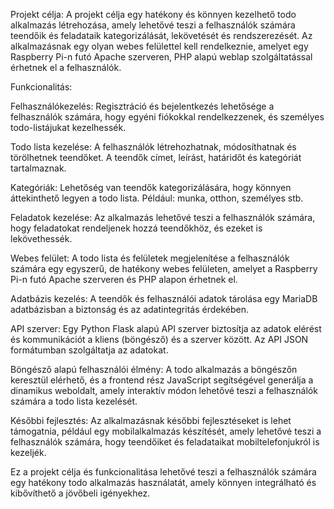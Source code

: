 Projekt célja:
A projekt célja egy hatékony és könnyen kezelhető todo alkalmazás létrehozása, amely lehetővé teszi a felhasználók számára teendőik és feladataik kategorizálását, lekövetését és rendszerezését. Az alkalmazásnak egy olyan webes felülettel kell rendelkeznie, amelyet egy Raspberry Pi-n futó Apache szerveren, PHP alapú weblap szolgáltatással érhetnek el a felhasználók.

Funkcionalitás:

Felhasználókezelés: Regisztráció és bejelentkezés lehetősége a felhasználók számára, hogy egyéni fiókokkal rendelkezzenek, és személyes todo-listájukat kezelhessék.

Todo lista kezelése: A felhasználók létrehozhatnak, módosíthatnak és törölhetnek teendőket. A teendők címet, leírást, határidőt és kategóriát tartalmaznak.

Kategóriák: Lehetőség van teendők kategorizálására, hogy könnyen áttekinthető legyen a todo lista. Például: munka, otthon, személyes stb.

Feladatok kezelése: Az alkalmazás lehetővé teszi a felhasználók számára, hogy feladatokat rendeljenek hozzá teendőkhöz, és ezeket is lekövethessék.

Webes felület: A todo lista és felületek megjelenítése a felhasználók számára egy egyszerű, de hatékony webes felületen, amelyet a Raspberry Pi-n futó Apache szerveren és PHP alapon érhetnek el.

Adatbázis kezelés: A teendők és felhasználói adatok tárolása egy MariaDB adatbázisban a biztonság és az adatintegritás érdekében.

API szerver: Egy Python Flask alapú API szerver biztosítja az adatok elérést és kommunikációt a kliens (böngésző) és a szerver között. Az API JSON formátumban szolgáltatja az adatokat.

Böngésző alapú felhasználói élmény: A todo alkalmazás a böngészőn keresztül elérhető, és a frontend rész JavaScript segítségével generálja a dinamikus weboldalt, amely interaktív módon lehetővé teszi a felhasználók számára a todo lista kezelését.

Későbbi fejlesztés: Az alkalmazásnak későbbi fejlesztéseket is lehet támogatnia, például egy mobilalkalmazás készítését, amely lehetővé teszi a felhasználók számára, hogy teendőiket és feladataikat mobiltelefonjukról is kezeljék.

Ez a projekt célja és funkcionalitása lehetővé teszi a felhasználók számára egy hatékony todo alkalmazás használatát, amely könnyen integrálható és kibővíthető a jövőbeli igényekhez.

